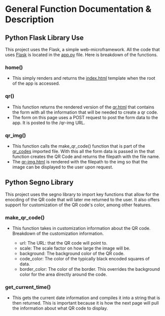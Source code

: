 # General Function Documentation & Description

## Python Flask Library Use
This project uses the Flask, a simple web-microframework. All the code that uses [Flask](https://flask.palletsprojects.com/en/3.0.x/) is located in the [app.py](../app.py) file. Here is breakdown of the functions.

### home()
- This simply renders and returns the [index.html](../templates/index.html) template when the root of the app is accessed. 

### qr()
- This function returns the rendered version of the [qr.html](../templates/qr.html) that contains the form with all the information that will be needed to create a qr code. 
- The form on this page uses a POST request to post the form data to the app. It is posted to the /qr-img URL.

### qr_img()
- This function calls the make_qr_code() function that is part of the [qr_codes](../qr_codes.py) imported file. With this all the form data is passed in the that function creates the QR Code and returns the filepath with the file name. 
- The [qr-img.html](../templates/qr-img.html) is rendered with the filepath to the img so that the image can be displayed to the user upon request. 

## Python Segno Library
This project uses the segno library to import key functions that allow for the enocding of the QR code that will later me returned to the user. It also offers support for customization of the QR code's color, among other features. 

### make_qr_code()
- This function takes in customization information about the QR code. Breakdown of the customization information. 

    - url: The URL: that the QR code will point to. 
    - scale: The scale factor on how large the image will be.
    - background: The background color of the QR code.
    - code_color: The color of the typically black encoded squares of data. 
    - border_color: The color of the border. This overrides the background color for the area directly around the code. 

### get_current_time()
- This gets the current date information and compiles it into a string that is then returned. This is important because it is how the next page will pull the information about what QR code to display. 